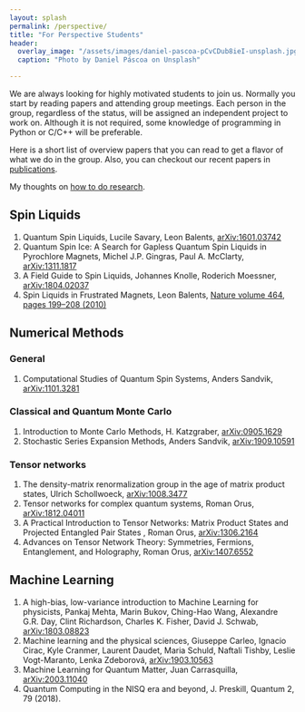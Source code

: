 ```yaml
---
layout: splash
permalink: /perspective/
title: "For Perspective Students"
header:
  overlay_image: "/assets/images/daniel-pascoa-pCvCDub8ieI-unsplash.jpg"
  caption: "Photo by Daniel Páscoa on Unsplash"

---
```


We are always looking for highly motivated students to join us. Normally you
start by reading papers and  attending  group meetings. Each person in the group,
regardless of the status, will be assigned an independent project to work on.
Although it is not required, some knowledge of programming in Python or C/C++
will be preferable.

Here is a short list of overview papers that you can read to get a flavor of what
we do in the group. Also, you can checkout our recent papers in [publications](/publications/).

My thoughts on [how to do research](/assets/research.pdf).
## Spin Liquids

1. Quantum Spin Liquids, Lucile Savary, Leon Balents, [arXiv:1601.03742](https://arxiv.org/abs/1601.03742)
2. Quantum Spin Ice: A Search for Gapless Quantum Spin Liquids in Pyrochlore Magnets, Michel J.P. Gingras, Paul A. McClarty, [arXiv:1311.1817](https://arxiv.org/abs/1311.1817)
3. A Field Guide to Spin Liquids, Johannes Knolle, Roderich Moessner, [arXiv:1804.02037](https://arxiv.org/abs/1804.02037)
4. Spin Liquids in Frustrated Magnets, Leon Balents, [Nature volume 464, pages 199–208 (2010)](https://www.nature.com/articles/nature08917)



## Numerical Methods

### General
1. Computational Studies of Quantum Spin Systems, Anders Sandvik,  [arXiv:1101.3281](https://arxiv.org/abs/1101.3281)

### Classical and Quantum Monte Carlo
1. Introduction to Monte Carlo Methods, H. Katzgraber, [arXiv:0905.1629](https://arxiv.org/abs/0905.1629)
1. Stochastic Series Expansion Methods, Anders Sandvik,  [arXiv:1909.10591](https://arxiv.org/abs/1909.10591)  


### Tensor networks

1. The density-matrix renormalization group in the age of matrix product states, Ulrich Schollwoeck, [arXiv:1008.3477](https://arxiv.org/abs/1008.3477)
2. Tensor networks for complex quantum systems, Roman Orus, [arXiv:1812.04011](https://arxiv.org/abs/1812.04011)
3. A Practical Introduction to Tensor Networks: Matrix Product States and Projected Entangled Pair States , Roman Orus, [arXiv:1306.2164](https://arxiv.org/abs/1306.2164)
4. Advances on Tensor Network Theory: Symmetries, Fermions, Entanglement, and Holography, Roman Orus, [arXiv:1407.6552](https://arxiv.org/abs/1407.6552)


## Machine Learning
1. A high-bias, low-variance introduction to Machine Learning for physicists, Pankaj Mehta, Marin Bukov, Ching-Hao Wang, Alexandre G.R. Day, Clint Richardson, Charles K. Fisher, David J. Schwab,
[arXiv:1803.08823](https://arxiv.org/abs/1803.08823)
2. Machine learning and the physical sciences, Giuseppe Carleo, Ignacio Cirac, Kyle Cranmer, Laurent Daudet, Maria Schuld, Naftali Tishby, Leslie Vogt-Maranto, Lenka Zdeborová,
[arXiv:1903.10563](https://arxiv.org/abs/1903.10563)
3. Machine Learning for Quantum Matter, Juan Carrasquilla, [arXiv:2003.11040](https://arxiv.org/abs/2003.11040)
3. Quantum Computing in the NISQ era and beyond, J. Preskill,  Quantum 2, 79 (2018).  
